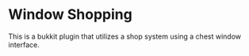 # Window Shopping

This is a bukkit plugin that utilizes a shop system using a chest window interface.